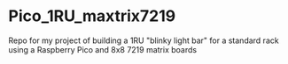 # Pico_1RU_maxtrix7219
Repo for my project of building a 1RU "blinky light bar" for a standard rack using a Raspberry Pico and 8x8 7219 matrix boards
